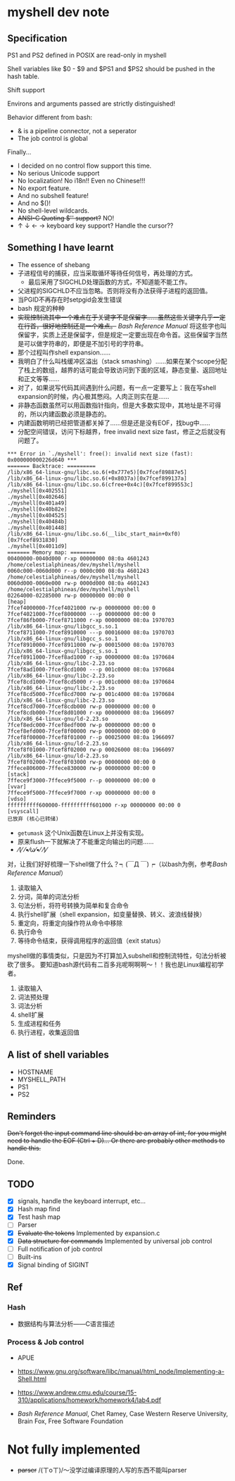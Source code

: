 # myshell dev note

## Specification

PS1 and PS2 defined in POSIX are read-only in myshell

Shell variables like $0 - $9 and $PS1 and $PS2 should be pushed in the hash
table.

Shift support

Environs and arguments passed are strictly distinguished!

Behavior different from bash:
- & is a pipeline connector, not a seperator
- The job control is global

Finally...
- I decided on no control flow support this time.
- No serious Unicode support
- No localization! No i18n!! Even no Chinese!!!
- No export feature.
- And no subshell feature!
- And no $()!
- No shell-level wildcards.
- ~~ANSI-C Quoting $'' support?~~ NO!
- ↑ ↓ ← → keyboard key support? Handle the cursor??

## Something I have learnt

- The essence of shebang
- 子进程信号的捕获，应当采取循环等待任何信号，再处理的方式。
    - 最后采用了SIGCHLD处理函数的方式，不知道能不能工作。
- 父进程的SIGCHLD不应当忽略。否则将没有办法获得子进程的返回值。
- 当PGID不再存在时setpgid会发生错误
- bash 规定的种种
- ~~实现控制流其中一个难点在于关键字不是保留字……虽然这些关键字几乎一定在行首，很好地控制还是一个难点。~~ *Bash Reference Manual* 将这些字也叫保留字，实质上还是保留字，但是规定一定要出现在命令首。这些保留字当然是可以做字符串的，即便是不加引号的字符串。
- 那个过程叫作shell expansion……
- 我明白了什么叫栈缓冲区溢出（stack smashing）……如果在某个scope分配了栈上的数组，越界的话可能会导致访问到下面的区域，静态变量、返回地址和正文等等……
- 对了，如果说写代码其间遇到什么问题，有一点一定要写上：我在写shell expansion的时候，内心极其憋闷。人肉正则实在是……
- 非静态函数虽然可以用函数指针指向，但是大多数实现中，其地址是不可得的，所以内建函数必须是静态的。
- 内建函数明明已经把管道都关掉了……但是还是没有EOF，找bug中……
- 分配空间错误，访问下标越界，free invalid next size fast，修正之后就没有问题了。

```
*** Error in `./myshell': free(): invalid next size (fast): 0x000000000226d640 ***
======= Backtrace: =========
/lib/x86_64-linux-gnu/libc.so.6(+0x777e5)[0x7fcef89887e5]
/lib/x86_64-linux-gnu/libc.so.6(+0x8037a)[0x7fcef899137a]
/lib/x86_64-linux-gnu/libc.so.6(cfree+0x4c)[0x7fcef899553c]
./myshell[0x402551]
./myshell[0x402646]
./myshell[0x401a49]
./myshell[0x40b82e]
./myshell[0x404525]
./myshell[0x40484b]
./myshell[0x401448]
/lib/x86_64-linux-gnu/libc.so.6(__libc_start_main+0xf0)[0x7fcef8931830]
./myshell[0x4011d9]
======= Memory map: ========
00400000-0040d000 r-xp 00000000 08:0a 4601243                            /home/celestialphineas/dev/myshell/myshell
0060c000-0060d000 r--p 0000c000 08:0a 4601243                            /home/celestialphineas/dev/myshell/myshell
0060d000-0060e000 rw-p 0000d000 08:0a 4601243                            /home/celestialphineas/dev/myshell/myshell
02264000-02285000 rw-p 00000000 00:00 0                                  [heap]
7fcef4000000-7fcef4021000 rw-p 00000000 00:00 0
7fcef4021000-7fcef8000000 ---p 00000000 00:00 0
7fcef86fb000-7fcef8711000 r-xp 00000000 08:0a 1970703                    /lib/x86_64-linux-gnu/libgcc_s.so.1
7fcef8711000-7fcef8910000 ---p 00016000 08:0a 1970703                    /lib/x86_64-linux-gnu/libgcc_s.so.1
7fcef8910000-7fcef8911000 rw-p 00015000 08:0a 1970703                    /lib/x86_64-linux-gnu/libgcc_s.so.1
7fcef8911000-7fcef8ad1000 r-xp 00000000 08:0a 1970684                    /lib/x86_64-linux-gnu/libc-2.23.so
7fcef8ad1000-7fcef8cd1000 ---p 001c0000 08:0a 1970684                    /lib/x86_64-linux-gnu/libc-2.23.so
7fcef8cd1000-7fcef8cd5000 r--p 001c0000 08:0a 1970684                    /lib/x86_64-linux-gnu/libc-2.23.so
7fcef8cd5000-7fcef8cd7000 rw-p 001c4000 08:0a 1970684                    /lib/x86_64-linux-gnu/libc-2.23.so
7fcef8cd7000-7fcef8cdb000 rw-p 00000000 00:00 0
7fcef8cdb000-7fcef8d01000 r-xp 00000000 08:0a 1966097                    /lib/x86_64-linux-gnu/ld-2.23.so
7fcef8edc000-7fcef8edf000 rw-p 00000000 00:00 0
7fcef8efd000-7fcef8f00000 rw-p 00000000 00:00 0
7fcef8f00000-7fcef8f01000 r--p 00025000 08:0a 1966097                    /lib/x86_64-linux-gnu/ld-2.23.so
7fcef8f01000-7fcef8f02000 rw-p 00026000 08:0a 1966097                    /lib/x86_64-linux-gnu/ld-2.23.so
7fcef8f02000-7fcef8f03000 rw-p 00000000 00:00 0
7ffece806000-7ffece830000 rw-p 00000000 00:00 0                          [stack]
7ffece9f3000-7ffece9f5000 r--p 00000000 00:00 0                          [vvar]
7ffece9f5000-7ffece9f7000 r-xp 00000000 00:00 0                          [vdso]
ffffffffff600000-ffffffffff601000 r-xp 00000000 00:00 0                  [vsyscall]
已放弃 (核心已转储)
```
- `getumask` 这个Unix函数在Linux上并没有实现。
- 原来flush一下就解决了不能重定向输出的问题……
- ⁄(⁄ ⁄•⁄ω⁄•⁄ ⁄)⁄

对，让我们好好梳理一下shell做了什么？┑(￣Д ￣)┍（以bash为例，参考*Bash Reference Manual*）
1. 读取输入
2. 分词，简单的词法分析
3. 句法分析，将符号转换为简单和复合命令
4. 执行shell扩展（shell expansion，如变量替换、转义、波浪线替换）
5. 重定向，将重定向操作符从命令中移除
6. 执行命令
7. 等待命令结束，获得调用程序的返回值（exit status）

myshell做的事情类似，只是因为不打算加入subshell和控制流特性，句法分析被砍了很多。
要知道bash源代码有二百多兆呢啊啊啊～！！我也是Linux编程初学者。
1. 读取输入
2. 词法预处理
3. 词法分析
4. shell扩展
5. 生成进程和任务
6. 执行进程，收集返回值

## A list of shell variables

- HOSTNAME
- MYSHELL_PATH
- PS1
- PS2

## Reminders

~~Don't forget the input command line should be an array of int, for you might
need to handle the EOF (Ctrl + D)... Or there are probably other methods to
handle this.~~

Done.

## TODO

- [x] signals, handle the keyboard interrupt, etc...
- [x] Hash map find
- [x] Test hash map
- [ ] Parser
- [x] ~~Evaluate the tokens~~           Implemented by expansion.c
- [x] ~~Data structure for commands~~   Implemented by universal job control
- [ ] Full notification of job control
- [ ] Built-ins
- [x] Signal binding of SIGINT

## Ref

### Hash

- 数据结构与算法分析——C语言描述

### Process & Job control

- APUE
- https://www.gnu.org/software/libc/manual/html_node/Implementing-a-Shell.html
- https://www.andrew.cmu.edu/course/15-310/applications/homework/homework4/lab4.pdf

- *Bash Reference Manual*, Chet Ramey, Case Western Reserve University, Brain Fox, Free Software Foundation

# Not fully implemented

- ~~parser~~ /(ㄒoㄒ)/～没学过编译原理的人写的东西不能叫parser